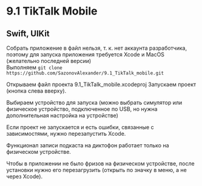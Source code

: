# 9.1 TikTalk Mobile

## Swift, UIKit

Собрать приложение в файл нельзя, т. к. нет аккаунта разработчика, поэтому для запуска приложения требуется Xcode и MacOS (желательно последней версии)  
Выполняем `git clone https://github.com/SazonovAlexander/9.1_TikTalk_mobile.git`

Открываем файл проекта 9.1_TikTalk_mobile.xcodeproj
Запускаем проект (кнопка cлева вверху).

Выбираем устройство для запуска (можно выбрать симулятор или физическое устройство, подключенное по USB, но нужна дополнительная настройка на устройстве)

Если проект не запускается и есть ошибки, связанные с зависимостями, нужно перезапустить Xcode.  

Функционал записи подкаста на диктофон работает только на физическом устройстве.  

Чтобы в приложении не было фризов на физическом устройстве, после установки нужно его перезагрузить (открыть по значку в меню, а не через Xcode).  
